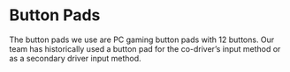 # Button Pads

The button pads we use are PC gaming button pads with 12 buttons. Our team has historically used a button pad for the co-driver’s input method or as a secondary driver input method.
